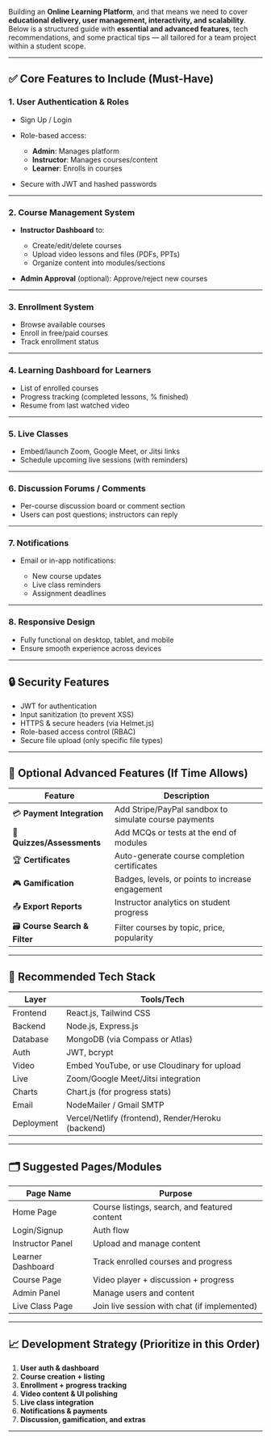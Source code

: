 Building an **Online Learning Platform**, and that means we need to cover **educational delivery, user management, interactivity, and scalability**. Below is a structured guide with **essential and advanced features**, tech recommendations, and some practical tips — all tailored for a team project within a student scope.

---

## ✅ **Core Features to Include (Must-Have)**

### 1. **User Authentication & Roles**

* Sign Up / Login
* Role-based access:

  * **Admin**: Manages platform
  * **Instructor**: Manages courses/content
  * **Learner**: Enrolls in courses
* Secure with JWT and hashed passwords

---

### 2. **Course Management System**

* **Instructor Dashboard** to:

  * Create/edit/delete courses
  * Upload video lessons and files (PDFs, PPTs)
  * Organize content into modules/sections
* **Admin Approval** (optional): Approve/reject new courses

---

### 3. **Enrollment System**

* Browse available courses
* Enroll in free/paid courses
* Track enrollment status

---

### 4. **Learning Dashboard for Learners**

* List of enrolled courses
* Progress tracking (completed lessons, % finished)
* Resume from last watched video

---

### 5. **Live Classes**

* Embed/launch Zoom, Google Meet, or Jitsi links
* Schedule upcoming live sessions (with reminders)

---

### 6. **Discussion Forums / Comments**

* Per-course discussion board or comment section
* Users can post questions; instructors can reply

---

### 7. **Notifications**

* Email or in-app notifications:

  * New course updates
  * Live class reminders
  * Assignment deadlines

---

### 8. **Responsive Design**

* Fully functional on desktop, tablet, and mobile
* Ensure smooth experience across devices

---

## 🔒 **Security Features**

* JWT for authentication
* Input sanitization (to prevent XSS)
* HTTPS & secure headers (via Helmet.js)
* Role-based access control (RBAC)
* Secure file upload (only specific file types)

---

## 🧮 **Optional Advanced Features (If Time Allows)**

| Feature                        | Description                                           |
| ------------------------------ | ----------------------------------------------------- |
| 💳 **Payment Integration**     | Add Stripe/PayPal sandbox to simulate course payments |
| 📝 **Quizzes/Assessments**     | Add MCQs or tests at the end of modules               |
| 🏆 **Certificates**            | Auto-generate course completion certificates          |
| 🎮 **Gamification**            | Badges, levels, or points to increase engagement      |
| 📤 **Export Reports**          | Instructor analytics on student progress              |
| 🗃️ **Course Search & Filter** | Filter courses by topic, price, popularity            |

---

## 🧰 **Recommended Tech Stack**

| Layer      | Tools/Tech                                         |
| ---------- | -------------------------------------------------- |
| Frontend   | React.js, Tailwind CSS                             |
| Backend    | Node.js, Express.js                                |
| Database   | MongoDB (via Compass or Atlas)                     |
| Auth       | JWT, bcrypt                                        |
| Video      | Embed YouTube, or use Cloudinary for upload        |
| Live       | Zoom/Google Meet/Jitsi integration                 |
| Charts     | Chart.js (for progress stats)                      |
| Email      | NodeMailer / Gmail SMTP                            |
| Deployment | Vercel/Netlify (frontend), Render/Heroku (backend) |

---

## 🗂️ Suggested Pages/Modules

| Page Name         | Purpose                                       |
| ----------------- | --------------------------------------------- |
| Home Page         | Course listings, search, and featured content |
| Login/Signup      | Auth flow                                     |
| Instructor Panel  | Upload and manage content                     |
| Learner Dashboard | Track enrolled courses and progress           |
| Course Page       | Video player + discussion + progress          |
| Admin Panel       | Manage users and content                      |
| Live Class Page   | Join live session with chat (if implemented)  |

---

## 📈 Development Strategy (Prioritize in this Order)

1. **User auth & dashboard**
2. **Course creation + listing**
3. **Enrollment + progress tracking**
4. **Video content & UI polishing**
5. **Live class integration**
6. **Notifications & payments**
7. **Discussion, gamification, and extras**

---
